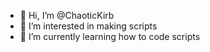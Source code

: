 - 👋 Hi, I’m @ChaoticKirb
- 👀 I’m interested in making scripts
- 🌱 I’m currently learning how to code scripts

<!---
ChaoticKirb/ChaoticKirb is a ✨ special ✨ repository because its `README.md` (this file) appears on your GitHub profile.
You can click the Preview link to take a look at your changes.
--->
